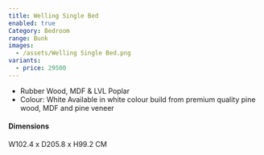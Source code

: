 ```yaml
---
title: Welling Single Bed
enabled: true
Category: Bedroom
range: Bunk
images:
  - /assets/Welling Single Bed.png
variants:
  - price: 29500
---
```

* Rubber Wood, MDF & LVL Poplar
* Colour: White
Available in white colour build from premium quality pine wood, MDF and pine veneer

#### Dimensions
W102.4 x D205.8 x H99.2 CM
